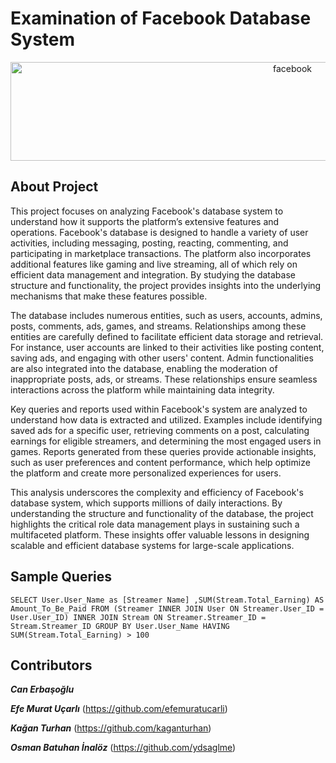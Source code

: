 # Examination of Facebook Database System
<p align="center">
  <img width="886" height="158" src="https://github.com/user-attachments/assets/ac318821-9704-4a99-9259-d3c90f766b94" alt="facebook">
</p>

## About Project
This project focuses on analyzing Facebook's database system to understand how it supports the platform’s extensive features and operations. Facebook's database is designed to handle a variety of user activities, including messaging, posting, reacting, commenting, and participating in marketplace transactions. The platform also incorporates additional features like gaming and live streaming, all of which rely on efficient data management and integration. By studying the database structure and functionality, the project provides insights into the underlying mechanisms that make these features possible.

The database includes numerous entities, such as users, accounts, admins, posts, comments, ads, games, and streams. Relationships among these entities are carefully defined to facilitate efficient data storage and retrieval. For instance, user accounts are linked to their activities like posting content, saving ads, and engaging with other users' content. Admin functionalities are also integrated into the database, enabling the moderation of inappropriate posts, ads, or streams. These relationships ensure seamless interactions across the platform while maintaining data integrity.

Key queries and reports used within Facebook's system are analyzed to understand how data is extracted and utilized. Examples include identifying saved ads for a specific user, retrieving comments on a post, calculating earnings for eligible streamers, and determining the most engaged users in games. Reports generated from these queries provide actionable insights, such as user preferences and content performance, which help optimize the platform and create more personalized experiences for users.

This analysis underscores the complexity and efficiency of Facebook's database system, which supports millions of daily interactions. By understanding the structure and functionality of the database, the project highlights the critical role data management plays in sustaining such a multifaceted platform. These insights offer valuable lessons in designing scalable and efficient database systems for large-scale applications.

## Sample Queries
```
SELECT User.User_Name as [Streamer Name] ,SUM(Stream.Total_Earning) AS Amount_To_Be_Paid FROM (Streamer INNER JOIN User ON Streamer.User_ID = User.User_ID) INNER JOIN Stream ON Streamer.Streamer_ID = Stream.Streamer_ID GROUP BY User.User_Name HAVING SUM(Stream.Total_Earning) > 100 
```

## Contributors
**_Can Erbaşoğlu_**

**_Efe Murat Uçarlı_** (https://github.com/efemuratucarli)

**_Kağan Turhan_** (https://github.com/kaganturhan)

**_Osman Batuhan İnalöz_** (https://github.com/ydsaglme)
